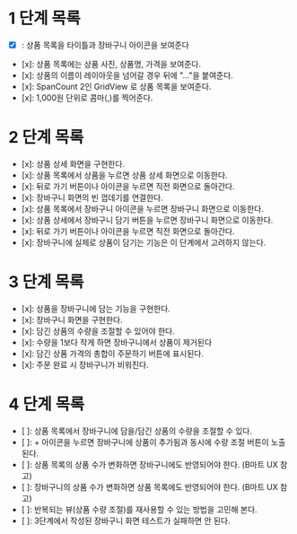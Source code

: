 # 1 단계 목록

- [x] : 상품 목록을 타이틀과 장바구니 아이콘을 보여준다
- [x]: 상품 목록에는 상품 사진, 상품명, 가격을 보여준다.
- [x]: 상품의 이름이 레이아웃을 넘어갈 경우 뒤에 "..."을 붙여준다.
- [x]: SpanCount 2인 GridView 로 상품 목록을 보여준다.
- [x]: 1,000원 단위로 콤마(,)를 찍어준다.

# 2 단계 목록

- [x]: 상품 상세 화면을 구현한다.  
- [x]: 상품 목록에서 상품을 누르면 상품 상세 화면으로 이동한다.  
- [x]: 뒤로 가기 버튼이나 아이콘을 누르면 직전 화면으로 돌아간다.  
- [x]: 장바구니 화면의 빈 껍데기를 연결한다.  
- [x]: 상품 목록에서 장바구니 아이콘을 누르면 장바구니 화면으로 이동한다.  
- [x]: 상품 상세에서 장바구니 담기 버튼을 누르면 장바구니 화면으로 이동한다.  
- [x]: 뒤로 가기 버튼이나 아이콘을 누르면 직전 화면으로 돌아간다.  
- [x]: 장바구니에 실제로 상품이 담기는 기능은 이 단계에서 고려하지 않는다.

# 3 단계 목록

- [x]: 상품을 장바구니에 담는 기능을 구현한다.
- [x]: 장바구니 화면을 구현한다.
- [x]: 담긴 상품의 수량을 조절할 수 있어야 한다.
- [x]: 수량을 1보다 작게 하면 장바구니에서 상품이 제거된다
- [x]: 담긴 상품 가격의 총합이 주문하기 버튼에 표시된다.
- [x]: 주문 완료 시 장바구니가 비워진다.

# 4 단계 목록

- [ ]: 상품 목록에서 장바구니에 담을/담긴 상품의 수량을 조절할 수 있다.
- [ ]: + 아이콘을 누르면 장바구니에 상품이 추가됨과 동시에 수량 조절 버튼이 노출된다.
- [ ]: 상품 목록의 상품 수가 변화하면 장바구니에도 반영되어야 한다. (B마트 UX 참고)
- [ ]: 장바구니의 상품 수가 변화하면 상품 목록에도 반영되어야 한다. (B마트 UX 참고)
- [ ]: 반복되는 뷰(상품 수량 조절)를 재사용할 수 있는 방법을 고민해 본다.
- [ ]: 3단계에서 작성된 장바구니 화면 테스트가 실패하면 안 된다.